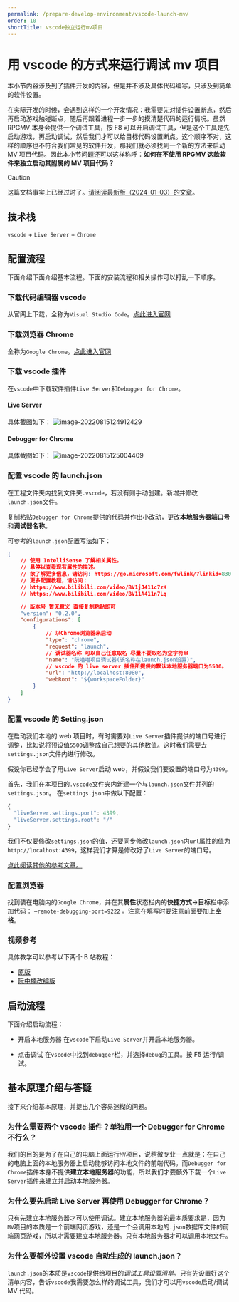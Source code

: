 ```yaml
---
permalink: /prepare-develop-environment/vscode-launch-mv/
order: 10
shortTitle: vscode独立运行mv项目
---
```


# 用 vscode 的方式来运行调试 mv 项目

本小节内容涉及到了插件开发的内容，但是并不涉及具体代码编写，只涉及到简单的软件设置。

在实际开发的时候，会遇到这样的一个开发情况：我需要先对插件设置断点，然后再启动游戏触碰断点，随后再跟着进程一步一步的摸清楚代码的运行情况。虽然 RPGMV 本身会提供一个调试工具，按 F8 可以开启调试工具，但是这个工具是先启动游戏，再启动调试，然后我们才可以给目标代码设置断点。这个顺序不对，这样的顺序也不符合我们常见的软件开发，那我们就必须找到一个新的方法来启动 MV 项目代码。因此本小节问题还可以这样称呼：**如何在不使用 RPGMV 这款软件来独立启动其附属的 MV 项目代码？**

> [!caution]
> 这篇文档事实上已经过时了。[请阅读最新版（2024-01-03）的文章](vscode+rmmv.md)。

## 技术栈

`vscode` + `Live Server` + `Chrome`

## 配置流程

下面介绍下面介绍基本流程。下面的安装流程和相关操作可以打乱一下顺序。

### 下载代码编辑器 vscode

从官网上下载，全称为`Visual Studio Code`。[点此进入官网](https://code.visualstudio.com/)

### 下载浏览器 Chrome

全称为`Google Chrome`。[点此进入官网](https://www.google.cn/chrome/)

### 下载 vscode 插件

在`vscode`中下载软件插件`Live Server`和`Debugger for Chrome`。

#### Live Server

具体截图如下：
![image-20220815124912429](https://raw.githubusercontent.com/ruan-cat/img-store/main/img/image-20220815124912429.png)

#### Debugger for Chrome

具体截图如下：
![image-20220815125004409](https://raw.githubusercontent.com/ruan-cat/img-store/main/img/image-20220815125004409.png)

### 配置 vscode 的 launch.json

在工程文件夹内找到文件夹`.vscode`，若没有则手动创建。新增并修改`launch.json`文件。

复制粘贴`Debugger for Chrome`提供的代码并作出小改动，更改**本地服务器端口号**和**调试器名称**。

可参考的`launch.json`配置写法如下：

```json
{
	// 使用 IntelliSense 了解相关属性。
	// 悬停以查看现有属性的描述。
	// 欲了解更多信息，请访问: https://go.microsoft.com/fwlink/?linkid=830387
	// 更多配置教程，请访问：
	// https://www.bilibili.com/video/BV1jJ411c7zK
	// https://www.bilibili.com/video/BV11A411n7Lq

	// 版本号 暂无意义 直接复制粘贴即可
	"version": "0.2.0",
	"configurations": [
		{
			// 以Chrome浏览器来启动
			"type": "chrome",
			"request": "launch",
			// 调试器名称 可以自己任意取名 尽量不要取名为空字符串
			"name": "阮喵喵项目调试器(该名称在launch.json设置)",
			// vscode 的 live server 插件所提供的默认本地服务器端口为5500。
			"url": "http://localhost:8080",
			"webRoot": "${workspaceFolder}"
		}
	]
}
```

### 配置 vscode 的 Setting.json

在启动我们本地的 web 项目时，有时需要对`Live Server`插件提供的端口号进行调整，比如说将预设值`5500`调整成自己想要的其他数值。这时我们需要去`settings.json`文件内进行修改。

假设你已经学会了用`Live Server`启动 web，并假设我们要设置的端口号为`4399`。

首先，我们在本项目的`.vscode`文件夹内新建一个与`launch.json`文件并列的`settings.json`。
在`settings.json`中做以下配置：

```JavaScript
{
  "liveServer.settings.port": 4399,
  "liveServer.settings.root": "/"
}
```

我们不仅要修改`settings.json`的值，还要同步修改`launch.json`内`url`属性的值为`http://localhost:4399`，这样我们才算是修改好了`Live Server`的端口号。

[点此阅读其他的参考文章。](https://blog.csdn.net/qq_39438464/article/details/113783740)

### 配置浏览器 <Badge type='warning' text='非必要' />

找到装在电脑内的`Google Chrome`，并在其**属性**状态栏内的**快捷方式->目标**栏中添加代码： `–remote-debugging-port=9222` 。注意在填写时要注意前面要加上**空格**。

### 视频参考

具体教学可以参考以下两个 B 站教程：

- [原版](https://www.bilibili.com/video/BV1jJ411c7zK)
- [阮中楠改编版](https://www.bilibili.com/video/BV11A411n7Lq)

## 启动流程

下面介绍启动流程：

- 开启本地服务器
  在`vscode`下启动`Live Server`并开启本地服务器。

- 点击调试
  在`vscode`中找到`debugger`栏，并选择`debug`的工具。按 F5 运行/调试。

## 基本原理介绍与答疑

接下来介绍基本原理，并提出几个容易迷糊的问题。

### 为什么需要两个 vscode 插件？单独用一个 Debugger for Chrome 不行么？

我们的目的是为了在自己的电脑上面运行`MV`项目，说稍微专业一点就是：在自己的电脑上面的本地服务器上启动能够访问本地文件的前端代码。而`Debugger for Chrome`插件本身不提供**建立本地服务器**的功能，所以我们才要额外下载一个`Live Server`插件来建立并启动本地服务器。

### 为什么要先启动 Live Server 再使用 Debugger for Chrome？

只有先建立本地服务器才可以使用调试。建立本地服务器的最本质要求是，因为`MV`项目的本质是一个前端网页游戏，还是一个会调用本地的`.json`数据库文件的前端网页游戏，所以才需要建立本地服务器。只有本地服务器才可以调用本地文件。

### 为什么要额外设置 vscode 自动生成的 launch.json？

`launch.json`的本质是`vscode`提供给项目的*调试工具设置清单*。只有先设置好这个清单内容，告诉`vscode`我需要怎么样的调试工具，我们才可以用`vscode`启动/调试 MV 代码。
